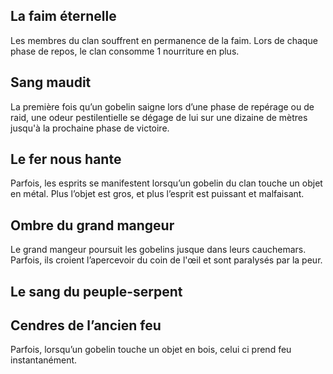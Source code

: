 ## La faim éternelle

Les membres du clan souffrent en permanence de la faim.
Lors de chaque phase de repos, le clan consomme 1 nourriture en plus.
## Sang maudit

La première fois qu’un gobelin saigne lors d’une phase de repérage ou de raid, une odeur pestilentielle se dégage de lui sur une dizaine de mètres jusqu'à la prochaine phase de victoire.
## Le fer nous hante

Parfois, les esprits se manifestent lorsqu’un gobelin du clan touche un objet en métal. Plus l’objet est gros, et plus l’esprit est puissant et malfaisant.
## Ombre du grand mangeur

Le grand mangeur poursuit les gobelins jusque dans leurs cauchemars. Parfois, ils croient l’apercevoir du coin de l'œil et sont paralysés par la peur.
## Le sang du peuple-serpent

## Cendres de l’ancien feu

Parfois, lorsqu’un gobelin touche un objet en bois, celui ci prend feu instantanément.